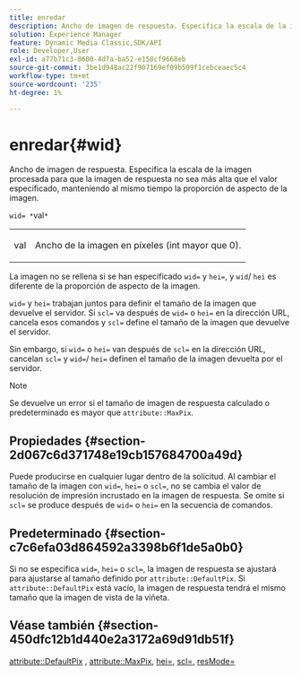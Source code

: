 ```yaml
---
title: enredar
description: Ancho de imagen de respuesta. Especifica la escala de la imagen procesada para que la imagen de respuesta no sea más alta que el valor especificado, manteniendo al mismo tiempo la proporción de aspecto de la imagen.
solution: Experience Manager
feature: Dynamic Media Classic,SDK/API
role: Developer,User
exl-id: a77b71c3-8600-4d7a-ba52-e158cf9668eb
source-git-commit: 3be1d948ac22f907169ef09b509f1cebceaec5c4
workflow-type: tm+mt
source-wordcount: '235'
ht-degree: 1%

---
```


# enredar{#wid}

Ancho de imagen de respuesta. Especifica la escala de la imagen procesada para que la imagen de respuesta no sea más alta que el valor especificado, manteniendo al mismo tiempo la proporción de aspecto de la imagen.

`wid= *`val`*`

<table id="simpletable_1C898A7B99114BE986EC5553F6A31E82"> 
 <tr class="strow"> 
  <td class="stentry"> <p><span class="varname"> val</span> </p> </td> 
  <td class="stentry"> <p>Ancho de la imagen en píxeles (int mayor que 0). </p></td> 
 </tr> 
</table>

La imagen no se rellena si se han especificado `wid=` y `hei=`, y `wid`/ `hei` es diferente de la proporción de aspecto de la imagen.

`wid=` y `hei=` trabajan juntos para definir el tamaño de la imagen que devuelve el servidor. Si `scl=` va después de `wid=` o `hei=` en la dirección URL, cancela esos comandos y `scl=` define el tamaño de la imagen que devuelve el servidor.

Sin embargo, si `wid=` o `hei=` van después de `scl=` en la dirección URL, cancelan `scl=` y `wid=`/ `hei=` definen el tamaño de la imagen devuelta por el servidor.

>[!NOTE]
>
>Se devuelve un error si el tamaño de imagen de respuesta calculado o predeterminado es mayor que `attribute::MaxPix`.

## Propiedades {#section-2d067c6d371748e19cb157684700a49d}

Puede producirse en cualquier lugar dentro de la solicitud. Al cambiar el tamaño de la imagen con `wid=`, `hei=` o `scl=`, no se cambia el valor de resolución de impresión incrustado en la imagen de respuesta. Se omite si `scl=` se produce después de `wid=` o `hei=` en la secuencia de comandos.

## Predeterminado {#section-c7c6efa03d864592a3398b6f1de5a0b0}

Si no se especifica `wid=`, `hei=` o `scl=`, la imagen de respuesta se ajustará para ajustarse al tamaño definido por `attribute::DefaultPix`. Si `attribute::DefaultPix` está vacío, la imagen de respuesta tendrá el mismo tamaño que la imagen de vista de la viñeta.

## Véase también {#section-450dfc12b1d440e2a3172a69d91db51f}

[attribute::DefaultPix](../../../../../ir-api/material-cat/image-rendering-api-ref/c-ir-material-catalog/c-ir-attributes-reference/r-ir-defaultpix.md#reference-102c98f9b5d24d2aaaeb756653fb0e6f) , [attribute::MaxPix](../../../../../ir-api/material-cat/image-rendering-api-ref/c-ir-material-catalog/c-ir-attributes-reference/r-ir-maxpix.md#reference-569f186bbc2840a6bd3cffa8ff3e7657), [hei=](../../../../../ir-api/http-protocol/image-rendering-api-ref/c-ir-http-protocol-ref/c-ir-http-protocol-command-reference/r-ir-hei.md#reference-1c08f60365a94417a39867c09cac5478), [scl=](../../../../../ir-api/http-protocol/image-rendering-api-ref/c-ir-http-protocol-ref/c-ir-http-protocol-command-reference/r-ir-scl.md#reference-b14b51a6cbe34f0bba42880540592f29), [resMode=](../../../../../ir-api/http-protocol/image-rendering-api-ref/c-ir-http-protocol-ref/c-ir-http-protocol-command-reference/r-ir-http-resmode.md#reference-851a5b636f8948cfb11456c9b7dab0d3)
